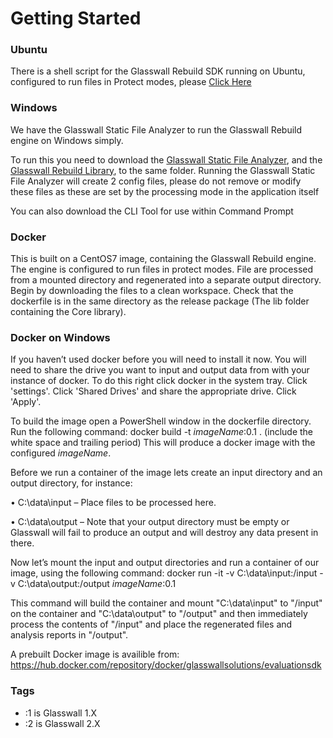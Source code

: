 # Getting Started

### Ubuntu

There is a shell script for the Glasswall Rebuild SDK running on Ubuntu, configured to run files in Protect modes, please [Click Here](https://github.com/filetrust/Glasswall-Rebuild-SDK-Evaluation/blob/master/Getting-Started/Ubuntu_Classic.sh)

### Windows

We have the Glasswall Static File Analyzer to run the Glasswall Rebuild engine on Windows simply.

To run this you need to download the [Glasswall Static File Analyzer](https://github.com/filetrust/Glasswall-Rebuild-SDK-Evaluation/blob/master/Windows/Glasswall%20Static%20File%20Analyzer/Glasswall%20Static%20File%20Analyzer.exe), and the [Glasswall Rebuild Library](https://github.com/filetrust/Glasswall-Rebuild-SDK-Evaluation/blob/master/Windows/Library/glasswall.classic.dll), to the same folder. Running the Glasswall Static File Analyzer will create 2 config files, please do not remove or modify these files as these are set by the processing mode in the application itself

You can also download the CLI Tool for use within Command Prompt

### Docker
This is built on a CentOS7 image, containing the Glasswall Rebuild engine. The engine is configured to run files in protect modes. File are processed from a mounted directory and regenerated into a separate output directory.
Begin by downloading the files to a clean workspace. Check that the dockerfile is in the same directory as the release package (The lib folder containing the Core library).

### Docker on Windows

If you haven’t used docker before you will need to install it now. You will need to share the drive you want to input and output data from with your instance of docker. To do this right click docker in the system tray. Click 'settings'. Click 'Shared Drives' and share the appropriate drive. Click 'Apply'.

To build the image open a PowerShell window in the dockerfile directory. Run the following command:
docker build -t *imageName*:0.1 .     (include the white space and trailing period)
This will produce a docker image with the configured *imageName*.

Before we run a container of the image lets create an input directory and an output directory, for instance:

•	C:\data\input – Place files to be processed here.

•	C:\data\output – Note that your output directory must be empty or Glasswall will fail to produce an output and will destroy any data present in there.

Now let’s mount the input and output directories and run a container of our image, using the following command:
docker run -it -v C:\data\input:/input -v C:\data\output:/output *imageName*:0.1

This command will build the container and mount "C:\data\input" to "/input" on the container and "C:\data\output" to "/output" and then immediately process the contents of "/input" and place the regenerated files and analysis reports in "/output".

A prebuilt Docker image is availible from: https://hub.docker.com/repository/docker/glasswallsolutions/evaluationsdk

### Tags
- :1 is Glasswall 1.X 
- :2 is Glasswall 2.X

